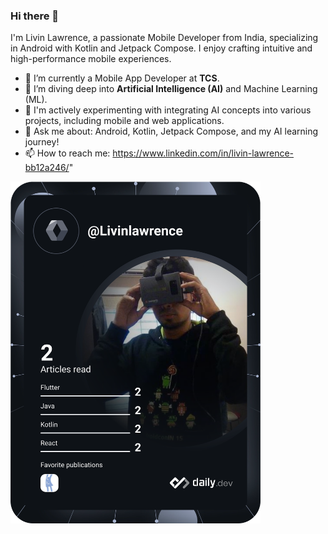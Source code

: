 ### Hi there 👋

I'm Livin Lawrence, a passionate Mobile Developer from India, specializing in Android with Kotlin and Jetpack Compose. I enjoy crafting intuitive and high-performance mobile experiences.

- 🔭 I’m currently a Mobile App Developer at **TCS**.
- 🌱 I’m diving deep into **Artificial Intelligence (AI)** and Machine Learning (ML).
- 🔬 I'm actively experimenting with integrating AI concepts into various projects, including mobile and web applications.
- 💬 Ask me about: Android, Kotlin, Jetpack Compose, and my AI learning journey!
- 📫 How to reach me: https://www.linkedin.com/in/livin-lawrence-bb12a246/"

<a href="https://app.daily.dev/DailyDevTips"><img src="https://github.com/Livinlawrence/Livinlawrence/blob/main/devcard.svg" width="400" alt="Livin Lawrence's Dev Card"/></a>
